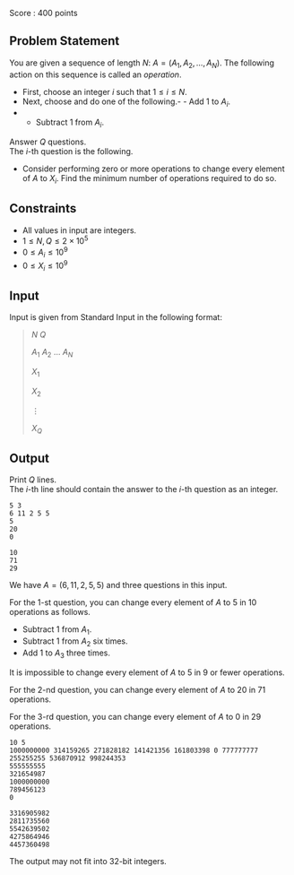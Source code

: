 Score : $400$ points

## Problem Statement

You are given a sequence of length $N$: $A=(A_1,A_2,\dots,A_N)$. The following action on this sequence is called an *operation*.

- First, choose an integer $i$ such that $1 \le i \le N$.
- Next, choose and do one of the following.-   - Add $1$ to $A_i$.
-   - Subtract $1$ from $A_i$.

Answer $Q$ questions.<br>
The $i$-th question is the following.

- Consider performing zero or more operations to change every element of $A$ to $X_i$. Find the minimum number of operations required to do so.

## Constraints

- All values in input are integers.
- $1 \le N,Q \le 2 \times 10^5$
- $0 \le A_i \le 10^9$
- $0 \le X_i \le 10^9$

## Input

Input is given from Standard Input in the following format:

> $N$ $Q$
> 
> $A_1$ $A_2$ $\dots$ $A_N$
> 
> $X_1$
> 
> $X_2$
> 
> $\vdots$
> 
> $X_Q$

## Output

Print $Q$ lines.<br>
The $i$-th line should contain the answer to the $i$-th question as an integer.

```input1
5 3
6 11 2 5 5
5
20
0
```

```output1
10
71
29
```

We have $A=(6,11,2,5,5)$ and three questions in this input.

For the $1$-st question, you can change every element of $A$ to $5$ in $10$ operations as follows.

- Subtract $1$ from $A_1$.
- Subtract $1$ from $A_2$ six times.
- Add $1$ to $A_3$ three times.

It is impossible to change every element of $A$ to $5$ in $9$ or fewer operations.

For the $2$-nd question, you can change every element of $A$ to $20$ in $71$ operations.

For the $3$-rd question, you can change every element of $A$ to $0$ in $29$ operations.

```input2
10 5
1000000000 314159265 271828182 141421356 161803398 0 777777777 255255255 536870912 998244353
555555555
321654987
1000000000
789456123
0
```

```output2
3316905982
2811735560
5542639502
4275864946
4457360498
```

The output may not fit into $32$-bit integers.